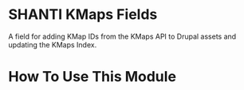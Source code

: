 # SHANTI KMaps Fields

A field for adding KMap IDs from the KMaps API to Drupal assets and updating the KMaps Index.

# How To Use This Module


